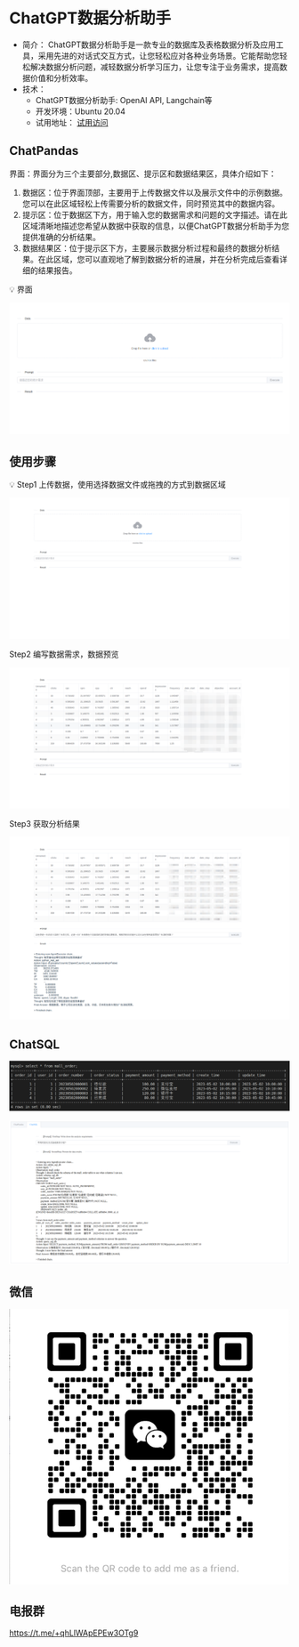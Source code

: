 

# ChatGPT数据分析助手

- 简介：
       ChatGPT数据分析助手是一款专业的数据库及表格数据分析及应用工具，采用先进的对话式交互方式，让您轻松应对各种业务场景。它能帮助您轻松解决数据分析问题，减轻数据分析学习压力，让您专注于业务需求，提高数据价值和分析效率。
- 技术：
   - ChatGPT数据分析助手:  OpenAI API, Langchain等
   - 开发环境：Ubuntu 20.04
   - 试用地址： [试用访问](https://cd.aib.lol/)

## ChatPandas

界面：界面分为三个主要部分,数据区、提示区和数据结果区，具体介绍如下：

1. 数据区：位于界面顶部，主要用于上传数据文件以及展示文件中的示例数据。您可以在此区域轻松上传需要分析的数据文件，同时预览其中的数据内容。
2. 提示区：位于数据区下方，用于输入您的数据需求和问题的文字描述。请在此区域清晰地描述您希望从数据中获取的信息，以便ChatGPT数据分析助手为您提供准确的分析结果。
3. 数据结果区：位于提示区下方，主要展示数据分析过程和最终的数据分析结果。在此区域，您可以直观地了解到数据分析的进展，并在分析完成后查看详细的结果报告。

<aside>
💡 界面


</aside>

![Untitled](./doc/img/UI.png)

## 使用步骤

<aside>
💡 Step1 上传数据，使用选择数据文件或拖拽的方式到数据区域


![Untitled](./doc/img/First.png)

Step2 编写数据需求，数据预览

![Untitled](./doc/img/Second.png)

Step3 获取分析结果

![Untitled](./doc/img/Untitled%205.png)

## ChatSQL

![Screenshot from 2023-05-03 15-05-12.png](./doc/img/Screenshot_from_2023-05-03_15-05-12.png)

![Untitled](./doc/img/Untitled%206.png)

## 微信
![Untitled](https://raw.githubusercontent.com/caidong/Picture/main/Blog/Image/2022WeChate6f4653196256a3cadce10d9efc78d82.png)

## 电报群
https://t.me/+qhLlWApEPEw3OTg9